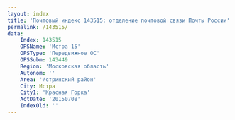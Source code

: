 ```yaml
---
layout: index
title: 'Почтовый индекс 143515: отделение почтовой связи Почты России'
permalink: /143515/
data:
    Index: 143515
    OPSName: 'Истра 15'
    OPSType: 'Передвижное ОС'
    OPSSubm: 143449
    Region: 'Московская область'
    Autonom: ''
    Area: 'Истринский район'
    City: Истра
    City1: 'Красная Горка'
    ActDate: '20150708'
    IndexOld: ''
---
```

